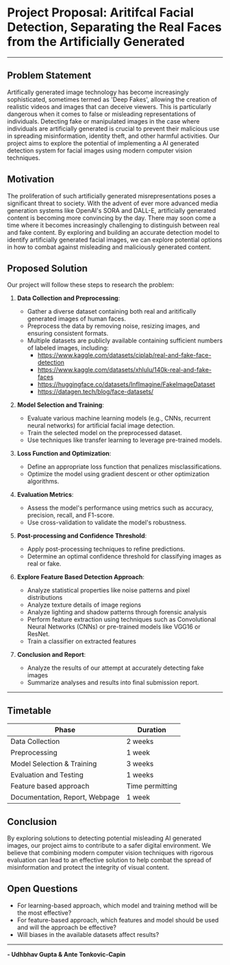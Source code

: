 # Project Proposal: Aritifcal Facial Detection, Separating the Real Faces from the Artificially Generated

---

## Problem Statement
Artifically generated image technology has become increasingly sophisticated, sometimes termed as 'Deep Fakes', allowing the creation of realistic videos and images that can deceive viewers. This is particularly dangerous when it comes to false or misleading representations of individuals. Detecting fake or manipulated images in the case where individuals are artificially generated is crucial to prevent their malicious use in spreading misinformation, identity theft, and other harmful activities. Our project aims to explore the potential of implementing a AI generated detection system for facial images using modern computer vision techniques.

## Motivation
The proliferation of such artificially generated misrepresentations poses a significant threat to society. With the advent of ever more advanced media generation systems like OpenAI's SORA and DALL-E, artificially generated content is becoming more convincing by the day. There may soon come a time where it becomes increasingly challenging to distinguish between real and fake content. By exploring and building an accurate detection model to identify artificially generated facial images, we can explore potential options in how to combat against misleading and maliciously generated content.

## Proposed Solution
Our project will follow these steps to research the problem:

1. **Data Collection and Preprocessing**:
   - Gather a diverse dataset containing both real and aritifically generated images of human faces.
   - Preprocess the data by removing noise, resizing images, and ensuring consistent formats.
   - Multiple datasets are publicly available containing sufficient numbers of labeled images, including:
      - https://www.kaggle.com/datasets/ciplab/real-and-fake-face-detection
      - https://www.kaggle.com/datasets/xhlulu/140k-real-and-fake-faces
      - https://huggingface.co/datasets/InfImagine/FakeImageDataset
      - https://datagen.tech/blog/face-datasets/

2. **Model Selection and Training**:
   - Evaluate various machine learning models (e.g., CNNs, recurrent neural networks) for artificial facial image detection.
   - Train the selected model on the preprocessed dataset.
   - Use techniques like transfer learning to leverage pre-trained models.

3. **Loss Function and Optimization**:
   - Define an appropriate loss function that penalizes misclassifications.
   - Optimize the model using gradient descent or other optimization algorithms.

4. **Evaluation Metrics**:
   - Assess the model's performance using metrics such as accuracy, precision, recall, and F1-score.
   - Use cross-validation to validate the model's robustness.

5. **Post-processing and Confidence Threshold**:
   - Apply post-processing techniques to refine predictions.
   - Determine an optimal confidence threshold for classifying images as real or fake.

6. **Explore Feature Based Detection Approach**:
   - Analyze statistical properties like noise patterns and pixel distributions
   - Analyze texture details of image regions
   - Analyze lighting and shadow patterns through forensic analysis
   - Perform feature extraction using techniques such as Convolutional Neural Networks (CNNs) or pre-trained models like VGG16 or ResNet.
   - Train a classifier on extracted features

7. **Conclusion and Report**:
   - Analyze the results of our attempt at accurately detecting fake images
   - Summarize analyses and results into final submission report.

---

## Timetable
| **Phase**                | **Duration** |
|--------------------------|--------------|
| Data Collection                   | 2 weeks      |
| Preprocessing                     | 1 week       |
| Model Selection & Training        | 3 weeks      |
| Evaluation and Testing            | 1 weeks      |
|Feature based approach             | Time permitting |
| Documentation, Report, Webpage    | 1 week       |

## Conclusion
By exploring solutions to detecting potential misleading AI generated images, our project aims to contribute to a safer digital environment. We believe that combining modern computer vision techniques with rigorous evaluation can lead to an effective solution to help combat the spread of misinformation and protect the integrity of visual content.

## Open Questions
- For learning-based approach, which model and training method will be the most effective?
- For feature-based approach, which features and model should be used and will the approach be effective?
- Will biases in the available datasets affect results?

---


**- Udhbhav Gupta & Ante Tonkovic-Capin**
